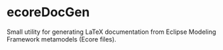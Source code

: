 ecoreDocGen
===========

Small utility for generating LaTeX documentation from Eclipse Modeling Framework metamodels (Ecore files).